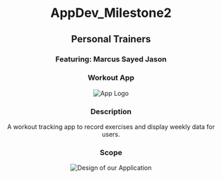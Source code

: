 <div align="center">

# AppDev_Milestone2

## Personal Trainers
### Featuring: Marcus Sayed Jason

### Workout App
![App Logo](https://github.com/user-attachments/assets/03ab2f28-cb50-468c-8c80-6343fed77285)

### Description
A workout tracking app to record exercises and display weekly data for users.

### Scope


![Design of our Application](temp.png)

</div>
